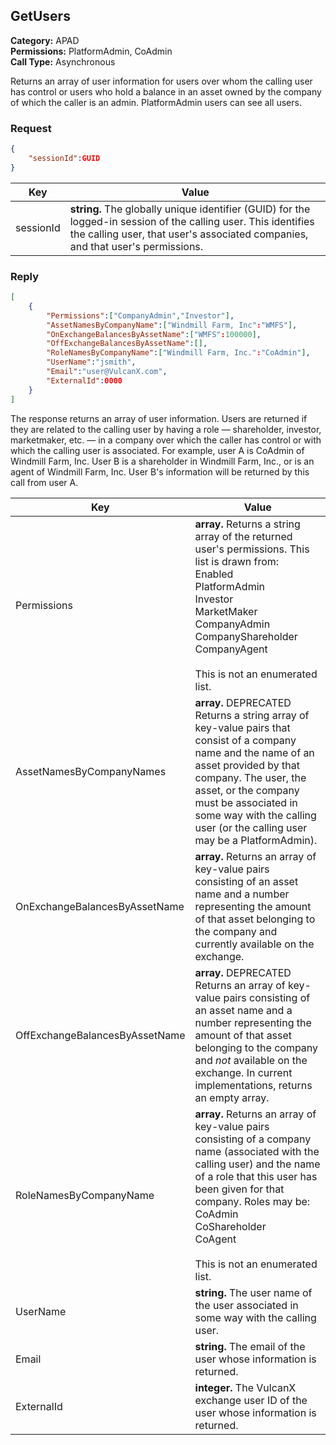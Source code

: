 ## GetUsers

**Category:** APAD<br />**Permissions:** PlatformAdmin, CoAdmin<br />**Call Type:** Asynchronous

Returns an array of user information for users over whom the calling user has control or users who hold a balance in an asset owned by the company of which the caller is an admin. PlatformAdmin users can see all users.

### Request

```json
{
    "sessionId":GUID
}
```

| Key       | Value                                                        |
| --------- | ------------------------------------------------------------ |
| sessionId | **string.** The globally unique identifier (GUID) for the logged-in session of the calling user. This identifies the calling user, that user's associated companies, and that user's permissions. |

### Reply

```json
[
    {
        "Permissions":["CompanyAdmin","Investor"],
        "AssetNamesByCompanyName":["Windmill Farm, Inc":"WMFS"],
        "OnExchangeBalancesByAssetName":["WMFS":100000],
        "OffExchangeBalancesByAssetName":[],
        "RoleNamesByCompanyName":["Windmill Farm, Inc.":"CoAdmin"],
        "UserName":"jsmith",
        "Email":"user@VulcanX.com",
        "ExternalId":0000
    }
]
```

The response returns an array of user information. Users are returned if they are related to the calling user by having a role &mdash; shareholder, investor, marketmaker, etc. &mdash; in a company over which the caller has control or with which the calling user is associated. For example, user A is CoAdmin of Windmill Farm, Inc. User B is a shareholder in Windmill Farm, Inc., or is an agent of Windmill Farm, Inc. User B's information will be returned by this call from user A.

| Key                            | Value                                                        |
| ------------------------------ | ------------------------------------------------------------ |
| Permissions                    | **array.** Returns a string array of the returned user's permissions. This list is drawn from:<br />Enabled<br />PlatformAdmin<br />Investor<br />MarketMaker<br />CompanyAdmin<br />CompanyShareholder<br />CompanyAgent<br /><br />This is not an enumerated list. |
| AssetNamesByCompanyNames       | **array.** DEPRECATED Returns a string array of key-value pairs that consist of a company name and the name of an asset provided by that company. The user, the asset, or the company must be associated in some way with the calling user (or the calling user may be a PlatformAdmin). |
| OnExchangeBalancesByAssetName  | **array.** Returns an array of key-value pairs consisting of an asset name and a number representing the amount of that asset belonging to the company and currently available on the exchange. |
| OffExchangeBalancesByAssetName | **array.** DEPRECATED Returns an array of key-value pairs consisting of an asset name and a number representing the amount of that asset belonging to the company and *not* available on the exchange. In current implementations, returns an empty array. |
| RoleNamesByCompanyName         | **array.** Returns an array of key-value pairs consisting of a company name (associated with the calling user) and the name of a role that this user has been given for that company. Roles may be:<br />CoAdmin<br />CoShareholder<br />CoAgent<br /><br />This is not an enumerated list. |
| UserName                       | **string.** The user name of the user associated in some way with the calling user. |
| Email                          | **string.** The email of the user whose information is returned.                           |
| ExternalId                     | **integer.** The VulcanX exchange user ID of the user whose information is returned.    |


